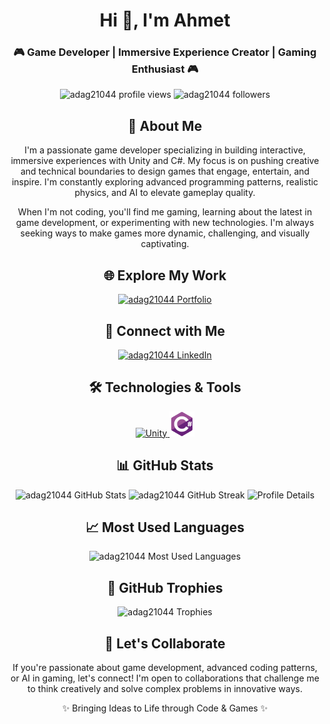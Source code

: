 <h1 align="center">Hi 👋, I'm Ahmet</h1>
<h3 align="center">🎮 Game Developer | Immersive Experience Creator | Gaming Enthusiast 🎮</h3>

<p align="center">
  <img src="https://komarev.com/ghpvc/?username=adag21044&label=Profile%20views&color=0e75b6&style=flat" alt="adag21044 profile views" />
  <img src="https://img.shields.io/github/followers/adag21044?label=Followers&style=social" alt="adag21044 followers" />
</p>


<h2 align="center">🚀 About Me</h2>
<p align="center">
  I'm a passionate game developer specializing in building interactive, immersive experiences with Unity and C#. My focus is on pushing creative and technical boundaries to design games that engage, entertain, and inspire. I'm constantly exploring advanced programming patterns, realistic physics, and AI to elevate gameplay quality.
</p>
<p align="center">
  When I'm not coding, you'll find me gaming, learning about the latest in game development, or experimenting with new technologies. I'm always seeking ways to make games more dynamic, challenging, and visually captivating.
</p>





<h2 align="center">🌐 Explore My Work</h2>
<p align="center">
  <a href="https://adag21044.github.io/Portfolio" target="_blank">
    <img src="https://img.shields.io/badge/Portfolio-%23FF5722.svg?&style=for-the-badge&logo=Google-Chrome&logoColor=white" alt="adag21044 Portfolio" />
  </a>
</p>



<h2 align="center">🔗 Connect with Me</h2>
<p align="center">
  <a href="https://linkedin.com/in/adag21044" target="_blank">
    <img src="https://raw.githubusercontent.com/rahuldkjain/github-profile-readme-generator/master/src/images/icons/Social/linked-in-alt.svg" alt="adag21044 LinkedIn" height="30" width="40" />
  </a>
</p>



<h2 align="center">🛠️ Technologies & Tools</h2>
<p align="center">
  <a href="https://unity.com/" target="_blank" rel="noreferrer">
    <img src="https://www.vectorlogo.zone/logos/unity3d/unity3d-icon.svg" alt="Unity" width="40" height="40"/>
  </a>
  <a href="https://www.w3schools.com/cs/" target="_blank" rel="noreferrer"> 
    <img src="https://raw.githubusercontent.com/devicons/devicon/master/icons/csharp/csharp-original.svg" alt="C#" width="40" height="40"/> 
  </a> 
</p>


<h2 align="center">📊 GitHub Stats</h2>
<p align="center">
  <img src="https://github-readme-stats.vercel.app/api?username=adag21044&show_icons=true&theme=radical" alt="adag21044 GitHub Stats" />
  <img src="https://github-readme-streak-stats.herokuapp.com/?user=adag21044&theme=dark" alt="adag21044 GitHub Streak" />
  <img src="https://github-profile-summary-cards.vercel.app/api/cards/profile-details?username=adag21044&theme=radical" alt="Profile Details" />
</p>



<h2 align="center">📈 Most Used Languages</h2>
<p align="center">
  <img src="https://github-readme-stats.vercel.app/api/top-langs/?username=adag21044&layout=compact&theme=radical" alt="adag21044 Most Used Languages" />
</p>


<h2 align="center">🏅 GitHub Trophies</h2>
<p align="center">
  <img src="https://github-profile-trophy.vercel.app/?username=adag21044&theme=dracula&column=7" alt="adag21044 Trophies" />
</p>



<h2 align="center">💬 Let's Collaborate</h2>
<p align="center">
  If you're passionate about game development, advanced coding patterns, or AI in gaming, let's connect! I'm open to collaborations that challenge me to think creatively and solve complex problems in innovative ways.
</p>



<p align="center">✨ Bringing Ideas to Life through Code & Games ✨</p>
